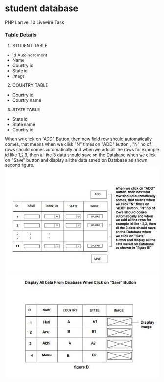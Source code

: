 # student database
 PHP Laravel 10 Livewire Task
 
### Table Details
 
 1. STUDENT TABLE
* id Autoincrement
* Name
* Country id
* State id
* Image

2. COUNTRY TABLE
* Country id
* Country name

3. STATE TABLE
* State id
* State name
* Country id
 
 
When we click on “ADD"
Button, then new field
row should automatically
comes, that means when
we click "N" times on
"ADD" button , "N" no of
rows should comes
automatically and when
we add all the rows for
example id like 1,2,3, then
all the 3 data should save
on the Database when
we click on "Save"
button and dlsplay all the
data saved on Database
as shown second figure.
 ![alt text](https://github.com/jasonjpulikkottil/student_database/blob/main/task/1.jpg?raw=true)
![alt text](https://github.com/jasonjpulikkottil/student_database/blob/main/task/2.jpg?raw=true)

